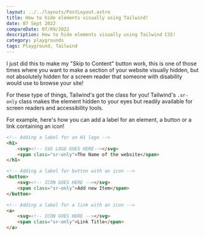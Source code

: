 ```yaml
---
layout: ../../layouts/PostLayout.astro
title: How to hide elements visually using Tailwind!
date: 07 Sept 2022
compareDate: 07/09/2022
description: How to hide elements visually using Tailwind CSS!
category: playgrounds
tags: Playground, Tailwind
---
```


I just did this to make my "Skip to Content" button work, this is one of those times where you want to make a section of your website visually hidden, but not absolutely hidden for a screen reader that someone with disability would use to browse your site!

For these type of things, Tailwind's got the class for you! Tailwind's <code>.sr-only</code> class makes the element hidden to your eyes but readily available for screen readers and accessibility tools.

For example, here's how you can add a label for an element, a button or a link containing an icon!

```html
<!-- Adding a label for an H1 logo -->
<h1>
    <svg><!-- SVG LOGO GOES HERE--></svg>
    <span class="sr-only">The Name of the website</span>
</h1>

<!-- Adding a label for button with an icon -->
<button>
    <svg><!-- ICON GOES HERE --></svg>
    <span class="sr-only">Add new Item</span>
</button>

<!-- Adding a label for a link with an icon -->
<a>
    <svg><!-- ICON GOES HERE --></svg>
    <span class="sr-only">Link Title</span>
</a>
``` 

